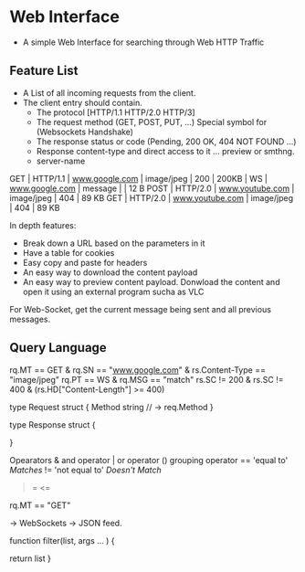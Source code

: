 # Web Interface

- A simple Web Interface for searching through Web HTTP Traffic

## Feature List

- A List of all incoming requests from the client.
- The client entry should contain.
  - The protocol [HTTP/1.1 HTTP/2.0 HTTP/3]
  - The request method (GET, POST, PUT, ...) Special symbol for (Websockets Handshake)
  - The response status or code (Pending, 200 OK, 404 NOT FOUND ...)
  - Response content-type and direct access to it ... preview or smthng.
  - server-name

GET | HTTP/1.1   | www.google.com | image/jpeg | 200 | 200KB 
    | WS  | www.google.com | message    |        | 12 B
POST | HTTP/2.0   | www.youtube.com | image/jpeg | 404 | 89 KB 
GET | HTTP/2.0   | www.youtube.com | image/jpeg | 404 | 89 KB 

In depth features:
- Break down a URL based on the parameters in it
- Have a table for cookies
- Easy copy and paste for headers
- An easy way to download the content payload
- An easy way to preview content payload. Donwload the content and open it using an external program sucha as VLC

For Web-Socket, get the current message being sent and all previous messages.

## Query Language
rq.MT == GET & rq.SN == "www.google.com" & rs.Content-Type == "image/jpeg"
rq.PT == WS & rq.MSG == "match" 
rs.SC != 200 & rs.SC != 400 & (rs.HD["Content-Length"] >= 400)

type Request struct {
  Method string // -> req.Method
}

type Response struct {
  
}

Opearators
& and operator
| or operator
() grouping operator
== 'equal to' *Matches*
!= 'not equal to' *Doesn't Match*
>=
<=

rq.MT == "GET"

-> WebSockets -> JSON feed.


function filter(list, args ... ) {
  
  return list
}

